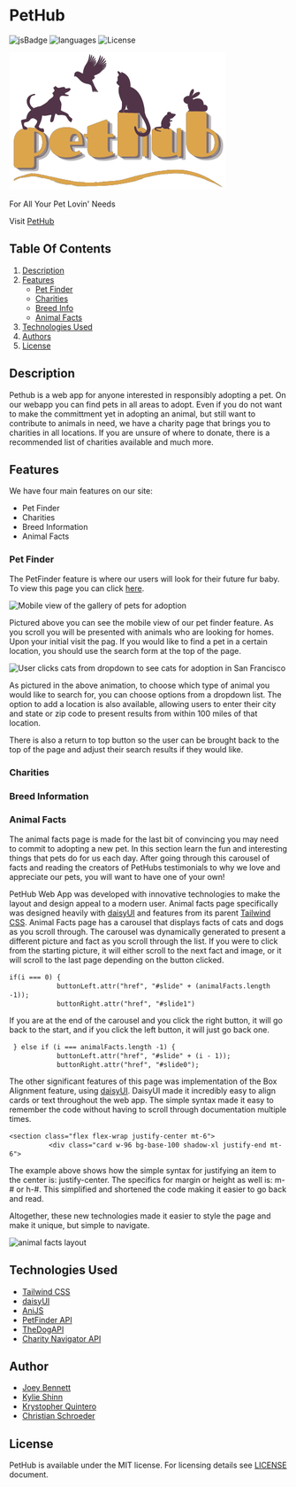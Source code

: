 # **PetHub**

![jsBadge](https://img.shields.io/github/languages/top/cmwschroeder/pethub?style=plastic)
![languages](https://img.shields.io/github/languages/count/cmwschroeder/pethub)
![License](https://img.shields.io/github/license/cmwschroeder/pethub)


![PetHubLogo](./assets/media/PetHubLogo.png)

For All Your Pet Lovin' Needs

Visit [PetHub](https://cmwschroeder.github.io/pethub/)

## **Table Of Contents**
1. [Description](#description)
2. [Features](#features)
    - [Pet Finder](#pet-finder)
    - [Charities](#charities)
    - [Breed Info](#breed-information)
    - [Animal Facts](#animal-facts)
3. [Technologies Used](#technologies-used)
4. [Authors](#author)
5. [License](#license)

## **Description**

Pethub is a web app for anyone interested in responsibly adopting a pet. On our webapp you can find pets in all areas to adopt. Even if you do not want to make the committment yet in adopting an animal, but still want to contribute to animals in need, we have a charity page that brings you to charities in all locations. If you are unsure of where to donate, there is a recommended list of charities available and much more.

## **Features**

We have four main features on our site: 
* Pet Finder
* Charities
* Breed Information
* Animal Facts

### **Pet Finder**

The PetFinder feature is where our users will look for their future fur baby. To view this page you can click [here](https://cmwschroeder.github.io/pethub/pages/petFinder.html).

![Mobile view of the gallery of pets for adoption](./assets/media/petFinderScroll.gif)

Pictured above you can see the mobile view of our pet finder feature. As you scroll you will be presented with animals who are looking for homes. Upon your initial visit the pag. If you would like to find a pet in a certain location, you should use the search form at the top of the page.

![User clicks cats from dropdown to see cats for adoption in San Francisco](./assets/media/petFinderSearch.gif)

As pictured in the above animation, to choose which type of animal you would like to search for, you can choose options from a dropdown list. The option to add a location is also available, allowing users to enter their city and state or zip code to present results from within 100 miles of that location.

There is also a return to top button so the user can be brought back to the top of the page and adjust their search results if they would like.

### **Charities**

### **Breed Information**

### **Animal Facts**

The animal facts page is made for the last bit of convincing you may need to commit to adopting a new pet. In this section learn the fun and interesting things that pets do for us each day. After going through this carousel of facts and reading the creators of PetHubs testimonials to why we love and appreciate our pets, you will want to have one of your own!

PetHub Web App was developed with innovative technologies to make the layout and design appeal to a modern user. Animal facts page specifically was designed heavily with [daisyUI](https://daisyui.com/) and features from its parent [Tailwind CSS](https://tailwindcss.com/docs/installation). Animal Facts page has a carousel that displays facts of cats and dogs as you scroll through. The carousel was dynamically generated to present a different picture and fact as you scroll through the list. 
If you were to click from the starting picture, it will either scroll to the next fact and image, or it will scroll to the last page depending on the button clicked.
```
if(i === 0) {
            buttonLeft.attr("href", "#slide" + (animalFacts.length -1)); 
            buttonRight.attr("href", "#slide1")
```
If you are at the end of the carousel and you click the right button, it will go back to the start, and if you click the left button, it will just go back one.
```
 } else if (i === animalFacts.length -1) {
            buttonLeft.attr("href", "#slide" + (i - 1));
            buttonRight.attr("href", "#slide0");
```

The other significant features of this page was implementation of the Box Alignment feature, using [daisyUI](https://daisyui.com/). DaisyUI made it incredibly easy to align cards or text throughout the web app. The simple syntax made it easy to remember the code without having to scroll through documentation multiple times.
```
<section class="flex flex-wrap justify-center mt-6">
          <div class="card w-96 bg-base-100 shadow-xl justify-end mt-6">
```
The example above shows how the simple syntax for justifying an item to the center is: justify-center. The specifics for margin or height as well is: m-# or h-#. This simplified and shortened the code making it easier to go back and read.

Altogether, these new technologies made it easier to style the page and make it unique, but simple to navigate.

![animal facts layout](./assets/media/animal-facts-gif.gif)

## **Technologies Used**
* [Tailwind CSS](https://tailwindcss.com/docs/installation)
* [daisyUI](https://daisyui.com/)
* [AniJS](https://anijs.github.io/)
* [PetFinder API](https://www.petfinder.com/developers/v2/docs/)
* [TheDogAPI](https://docs.thedogapi.com/)
* [Charity Navigator API](https://www.charitynavigator.org/index.cfm?bay=content.view&cpid=1397)

## **Author**
* [Joey Bennett](https://github.com/coderbennett)
* [Kylie Shinn](https://github.com/kyliemshinn/)
* [Krystopher Quintero](https://github.com/KrystopherQ)
* [Christian Schroeder](https://github.com/cmwschroeder)

## **License**
PetHub is available under the MIT license. For licensing details see [LICENSE](LICENSE.txt) document.